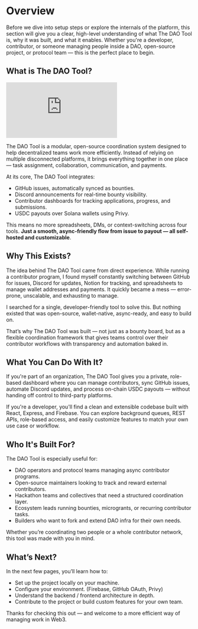# Overview

Before we dive into setup steps or explore the internals of the platform, this section will give you a clear, high-level understanding of what The DAO Tool is, why it was built, and what it enables. Whether you're a developer, contributor, or someone managing people inside a DAO, open-source project, or protocol team — this is the perfect place to begin.

## What is The DAO Tool?

<iframe src="https://youtu.be/eG6GO4EMYjc" frameborder="0" allowfullscreen></iframe>

The DAO Tool is a modular, open-source coordination system designed to help decentralized teams work more efficiently. Instead of relying on multiple disconnected platforms, it brings everything together in one place — task assignment, collaboration, communication, and payments.

At its core, The DAO Tool integrates:
- GitHub issues, automatically synced as bounties.
- Discord announcements for real-time bounty visibility.  
- Contributor dashboards for tracking applications, progress, and submissions.  
- USDC payouts over Solana wallets using Privy.  

This means no more spreadsheets, DMs, or context-switching across four tools. **Just a smooth, async-friendly flow from issue to payout — all self-hosted and customizable**.

## Why This Exists?

The idea behind The DAO Tool came from direct experience. While running a contributor program, I found myself constantly switching between GitHub for issues, Discord for updates, Notion for tracking, and spreadsheets to manage wallet addresses and payments. It quickly became a mess — error-prone, unscalable, and exhausting to manage.

I searched for a single, developer-friendly tool to solve this. But nothing existed that was open-source, wallet-native, async-ready, and easy to build on.

That’s why The DAO Tool was built — not just as a bounty board, but as a flexible coordination framework that gives teams control over their contributor workflows with transparency and automation baked in.

## What You Can Do With It?

If you're part of an organization, The DAO Tool gives you a private, role-based dashboard where you can manage contributors, sync GitHub issues, automate Discord updates, and process on-chain USDC payouts — without handing off control to third-party platforms.

If you're a developer, you'll find a clean and extensible codebase built with React, Express, and Firebase. You can explore background queues, REST APIs, role-based access, and easily customize features to match your own use case or workflow.

## Who It's Built For?

The DAO Tool is especially useful for:
- DAO operators and protocol teams managing async contributor programs.  
- Open-source maintainers looking to track and reward external contributors.  
- Hackathon teams and collectives that need a structured coordination layer.  
- Ecosystem leads running bounties, microgrants, or recurring contributor tasks.  
- Builders who want to fork and extend DAO infra for their own needs.  

Whether you’re coordinating two people or a whole contributor network, this tool was made with you in mind.

## What’s Next?

In the next few pages, you’ll learn how to:
- Set up the project locally on your machine.  
- Configure your environment. (Firebase, GitHub OAuth, Privy)  
- Understand the backend / frontend architecture in depth. 
- Contribute to the project or build custom features for your own team.  

Thanks for checking this out — and welcome to a more efficient way of managing work in Web3.
